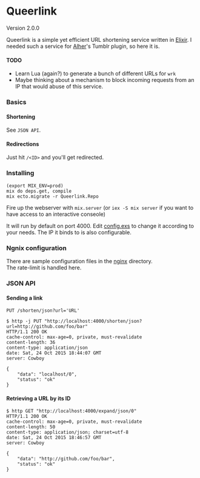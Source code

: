 Queerlink
=========

Version 2.0.0


Queerlink is a simple yet efficient URL shortening service written in [Elixir](http://elixir-lang.org).
I needed such a service for [Alher](https://github.com/Queertoo/Alher)'s Tumblr plugin, so here it is.

#### TODO

* Learn Lua (again?) to generate a bunch of different URLs for `wrk`
* Maybe thinking about a mechanism to block incoming requests from an IP that would abuse of this service.


### Basics

#### Shortening

See `JSON API`.

#### Redirections

Just hit `/<ID>` and you'll get redirected.

### Installing

```
(export MIX_ENV=prod)
mix do deps.get, compile
mix ecto.migrate -r Queerlink.Repo
```

Fire up the webserver with `mix.server` (or `iex -S mix server` if you want to have access to an interactive conseole)

It will run by default on port 4000. Edit [config.exs](config/config.exs) to change it according to your needs. The IP it binds to is also configurable.

### Ngnix configuration

There are sample configuration files in the [nginx](nginx/) directory.  
The rate-limit is handled here.

### JSON API
#### Sending a link

`PUT /shorten/json?url='URL'`

```
$ http -j PUT "http://localhost:4000/shorten/json?url=http://github.com/foo/bar"
HTTP/1.1 200 OK
cache-control: max-age=0, private, must-revalidate
content-length: 36
content-type: application/json
date: Sat, 24 Oct 2015 18:44:07 GMT
server: Cowboy

{
    "data": "localhost/0",
    "status": "ok"
}
```

#### Retrieving a URL by its ID

```
$ http GET "http://localhost:4000/expand/json/0"
HTTP/1.1 200 OK
cache-control: max-age=0, private, must-revalidate
content-length: 50
content-type: application/json; charset=utf-8
date: Sat, 24 Oct 2015 18:46:57 GMT
server: Cowboy

{
    "data": "http://github.com/foo/bar",
    "status": "ok"
}

```
